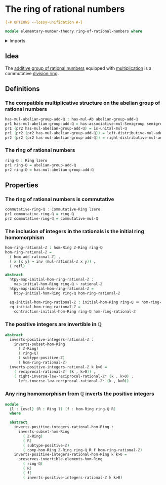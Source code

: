 # The ring of rational numbers

```agda
{-# OPTIONS --lossy-unification #-}

module elementary-number-theory.ring-of-rational-numbers where
```

<details><summary>Imports</summary>

```agda
open import commutative-algebra.commutative-rings

open import elementary-number-theory.additive-group-of-rational-numbers
open import elementary-number-theory.multiplication-rational-numbers
open import elementary-number-theory.multiplicative-monoid-of-rational-numbers
open import elementary-number-theory.positive-integers
open import elementary-number-theory.rational-numbers
open import elementary-number-theory.ring-of-integers
open import elementary-number-theory.unit-fractions-rational-numbers

open import foundation.coproduct-types
open import foundation.dependent-pair-types
open import foundation.homotopies
open import foundation.identity-types
open import foundation.unital-binary-operations
open import foundation.universe-levels

open import group-theory.semigroups

open import ring-theory.homomorphisms-rings
open import ring-theory.localizations-rings
open import ring-theory.rings
```

</details>

## Idea

The
[additive group of rational numbers](elementary-number-theory.additive-group-of-rational-numbers.md)
equipped with
[multiplication](elementary-number-theory.multiplication-rational-numbers.md) is
a commutative [division ring](ring-theory.division-rings.md).

## Definitions

### The compatible multiplicative structure on the abelian group of rational numbers

```agda
has-mul-abelian-group-add-ℚ : has-mul-Ab abelian-group-add-ℚ
pr1 has-mul-abelian-group-add-ℚ = has-associative-mul-Semigroup semigroup-mul-ℚ
pr1 (pr2 has-mul-abelian-group-add-ℚ) = is-unital-mul-ℚ
pr1 (pr2 (pr2 has-mul-abelian-group-add-ℚ)) = left-distributive-mul-add-ℚ
pr2 (pr2 (pr2 has-mul-abelian-group-add-ℚ)) = right-distributive-mul-add-ℚ
```

### The ring of rational numbers

```agda
ring-ℚ : Ring lzero
pr1 ring-ℚ = abelian-group-add-ℚ
pr2 ring-ℚ = has-mul-abelian-group-add-ℚ
```

## Properties

### The ring of rational numbers is commutative

```agda
commutative-ring-ℚ : Commutative-Ring lzero
pr1 commutative-ring-ℚ = ring-ℚ
pr2 commutative-ring-ℚ = commutative-mul-ℚ
```

### The inclusion of integers in the rationals is the initial ring homomorphism

```agda
hom-ring-rational-ℤ : hom-Ring ℤ-Ring ring-ℚ
hom-ring-rational-ℤ =
  ( hom-add-rational-ℤ) ,
  ( λ {x y} → inv (mul-rational-ℤ x y)) ,
  ( refl)

abstract
  htpy-map-initial-hom-ring-rational-ℤ :
    map-initial-hom-Ring ring-ℚ ~ rational-ℤ
  htpy-map-initial-hom-ring-rational-ℤ =
    htpy-initial-hom-Ring ring-ℚ hom-ring-rational-ℤ

  eq-initial-hom-ring-rational-ℤ : initial-hom-Ring ring-ℚ ＝ hom-ring-rational-ℤ
  eq-initial-hom-ring-rational-ℤ =
    contraction-initial-hom-Ring ring-ℚ hom-ring-rational-ℤ
```

### The positive integers are invertible in ℚ

```agda
abstract
  inverts-positive-integers-rational-ℤ :
    inverts-subset-hom-Ring
      ( ℤ-Ring)
      ( ring-ℚ)
      ( subtype-positive-ℤ)
      ( hom-ring-rational-ℤ)
  inverts-positive-integers-rational-ℤ k k>0 =
    ( reciprocal-rational-ℤ⁺ (k , k>0)) ,
    ( right-inverse-law-reciprocal-rational-ℤ⁺ (k , k>0) ,
      left-inverse-law-reciprocal-rational-ℤ⁺ (k , k>0))
```

### Any ring homomorphism from ℚ inverts the positive integers

```agda
module _
  {l : Level} (R : Ring l) (f : hom-Ring ring-ℚ R)
  where

  abstract
    inverts-positive-integers-rational-hom-Ring :
      inverts-subset-hom-Ring
        ( ℤ-Ring)
        ( R)
        ( subtype-positive-ℤ)
        ( comp-hom-Ring ℤ-Ring ring-ℚ R f hom-ring-rational-ℤ)
    inverts-positive-integers-rational-hom-Ring k k>0 =
      preserves-invertible-elements-hom-Ring
        ( ring-ℚ)
        ( R)
        ( f)
        ( inverts-positive-integers-rational-ℤ k k>0)
```
